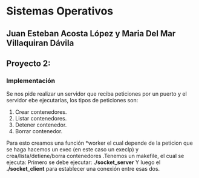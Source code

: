 # Sistemas Operativos
## Juan Esteban Acosta López y Maria Del Mar Villaquiran Dávila
## Proyecto 2:
### Implementación
Se nos pide realizar un servidor que reciba peticiones por un puerto y el servidor ebe ejecutarlas, los tipos de peticiones son:
1. Crear contenedores.
2. Listar contenedores.
3. Detener contenedor.
4. Borrar contenedor.

Para esto creamos una función *worker el cual depende de la peticion que se haga hacemos un exec (en este caso un execlp) y crea/lista/detiene/borra contenedores
.Tenemos un makefile, el cual se ejecuta:
Primero se debe ejecutar:
**./socket_server** 
Y luego el
**./socket_client** para establecer una conexión entre esas dos.

